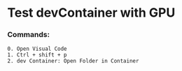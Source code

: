 # Test devContainer with GPU
### Commands:
```
0. Open Visual Code
1. Ctrl + shift + p
2. dev Container: Open Folder in Container
```
